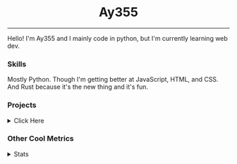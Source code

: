 <h1 align="center"><b>Ay355</b></h1>

---

Hello! I'm Ay355 and I mainly code in python, but I'm currently learning web dev.


### Skills

Mostly Python. Though I'm getting better at JavaScript, HTML, and CSS. And Rust because it's the new thing and it's fun.


### Projects

<details>
 <summary>Click Here</summary>
<br>

 This is probably out of date

[Standle](https://discord.com/oauth2/authorize?client_id=810345494223781899&scope=bot&permissions=8)
 - A multipurpose discord bot for your discord server. Has useful and fun commands for you to mess around with. Made with [discord.py](https://www.github.com/Rapptz/discord.py).

[RoboAy355](https://github.com/Ay-355/RoboAy355)
 - A personal discord bot that I use for random things.

[Asyncdictionary](https://github.com/Ay-355/asyncdictionary)
 - An async wrapper for the freedictionaryAPI. See the README for more info.

 
That's pretty much it, other stuff is closed-source.
 
</details>


### Other Cool Metrics


<details>
<summary>Stats</summary>
<br>
 
<a href="https://github.com/Ay-355">
 <img align="center" src="https://github-readme-stats.vercel.app/api?username=Ay-355&theme=tokyonight&show_icons=true&count_private=true&hide_border=true" />
</a><a href="https://github.com/Ay-355">
  <img align="center" src="https://github-readme-stats.vercel.app/api/top-langs/?username=Ay-355&hide=toml,yaml,cmake&layout=compact&langs_count=8&theme=tokyonight&hide_border=true" />
</a>

 
&nbsp; <!-- Space character to put some space between the different stat types. -->

 
<!--START_SECTION:waka-->
**🐱 My GitHub Data** 

> 🏆 530 Contributions in the Year 2021
 > 
> 📦 1.4 kB Used in GitHub's Storage 
 > 
> 🚫 Not Opted to Hire
 > 
> 📜 14 Public Repositories 
 > 
> 🔑 3 Private Repositories  
 > 
**I'm an Early 🐤** 

```text
🌞 Morning    16 commits     █░░░░░░░░░░░░░░░░░░░░░░░░   6.11% 
🌆 Daytime    121 commits    ███████████░░░░░░░░░░░░░░   46.18% 
🌃 Evening    121 commits    ███████████░░░░░░░░░░░░░░   46.18% 
🌙 Night      4 commits      ░░░░░░░░░░░░░░░░░░░░░░░░░   1.53%

```
📅 **I'm Most Productive on Friday** 

```text
Monday       43 commits     ████░░░░░░░░░░░░░░░░░░░░░   16.41% 
Tuesday      29 commits     ██░░░░░░░░░░░░░░░░░░░░░░░   11.07% 
Wednesday    25 commits     ██░░░░░░░░░░░░░░░░░░░░░░░   9.54% 
Thursday     43 commits     ████░░░░░░░░░░░░░░░░░░░░░   16.41% 
Friday       47 commits     ████░░░░░░░░░░░░░░░░░░░░░   17.94% 
Saturday     47 commits     ████░░░░░░░░░░░░░░░░░░░░░   17.94% 
Sunday       28 commits     ██░░░░░░░░░░░░░░░░░░░░░░░   10.69%

```


📊 **This Week I Spent My Time On** 

```text
💬 Programming Languages: 
Python                   1 hr 16 mins        ██████████░░░░░░░░░░░░░░░   42.08% 
PowerShell               27 mins             ███░░░░░░░░░░░░░░░░░░░░░░   15.04% 
Lua                      22 mins             ███░░░░░░░░░░░░░░░░░░░░░░   12.5% 
Rust                     20 mins             ██░░░░░░░░░░░░░░░░░░░░░░░   11.15% 
HTML                     16 mins             ██░░░░░░░░░░░░░░░░░░░░░░░   9.14%

🔥 Editors: 
Neovim                   1 hr 59 mins        ████████████████░░░░░░░░░   65.78% 
VS Code                  34 mins             ████░░░░░░░░░░░░░░░░░░░░░   19.18% 
Notepad++                27 mins             ███░░░░░░░░░░░░░░░░░░░░░░   15.04%

🐱‍💻 Projects: 
Unknown Project          1 hr 20 mins        ███████████░░░░░░░░░░░░░░   44.08% 
school                   1 hr 18 mins        ██████████░░░░░░░░░░░░░░░   43.42% 
nvim                     22 mins             ███░░░░░░░░░░░░░░░░░░░░░░   12.5%

💻 Operating System: 
Windows                  3 hrs 1 min         █████████████████████████   100.0%

```

**I Mostly Code in Python** 

```text
Python                   7 repos             ███████████████████░░░░░░   77.78% 
HTML                     1 repo              ██░░░░░░░░░░░░░░░░░░░░░░░   11.11% 
C++                      1 repo              ██░░░░░░░░░░░░░░░░░░░░░░░   11.11%

```



 Last Updated on 30/09/2021
<!--END_SECTION:waka-->
</details>
